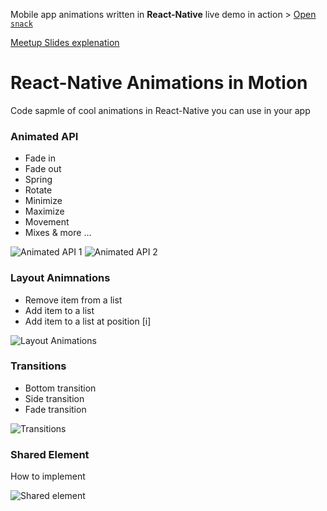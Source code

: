  Mobile app animations written in **React-Native** live demo in action > [Open `snack`](https://snack.expo.io/@innovaterz/motion)
 
[Meetup Slides explenation](https://docs.google.com/presentation/d/1Ne6xmzMd-qZ0JRObe5skSg9XQcF9wa-Fa03OZJTMDEI/present?usp=sharing)
 
# React-Native Animations in Motion
Code sapmle of cool animations in React-Native you can use in your app


### Animated API
- Fade in
- Fade out
- Spring
- Rotate
- Minimize
- Maximize
- Movement
- Mixes & more ...

![Animated API 1](demo/animated_api_1.gif)
![Animated API 2](demo/animated_api_2.gif)

### Layout Animnations
- Remove item from a list
- Add item to a list
- Add item to a list at position [i]

![Layout Animations](demo/layout_animation.gif)

### Transitions
- Bottom transition
- Side transition
- Fade transition

![Transitions](demo/transitions.gif)

### Shared Element
How to implement 

![Shared element](demo/shared_element.gif)
